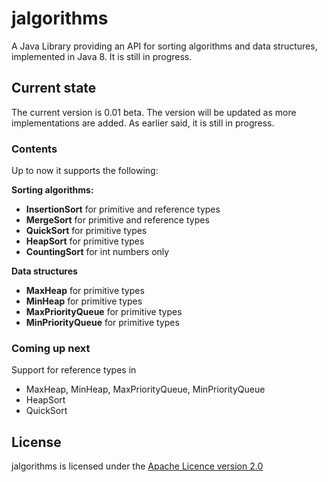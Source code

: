 # jalgorithms
A Java Library providing an API for sorting algorithms and data structures, implemented in Java 8. It is still in progress.

## Current state
The current version is 0.01 beta. The version will be updated as more implementations are added. As earlier said, it is still in progress.

### Contents
Up to now it supports the following:

<b>Sorting algorithms:</b>
<ul>
<li><b>InsertionSort</b> for primitive and reference types</li>
<li><b>MergeSort</b> for primitive and reference types</li>
<li><b>QuickSort</b> for primitive types</li>
<li><b>HeapSort</b> for primitive types</li>
<li><b>CountingSort</b> for int numbers only</li>
</ul>

<b>Data structures</b>
<ul>
<li><b>MaxHeap</b> for primitive types</li>
<li><b>MinHeap</b> for primitive types</li>
<li><b>MaxPriorityQueue</b> for primitive types</li>
<li><b>MinPriorityQueue</b> for primitive types</li>
</ul>

### Coming up next
Support for reference types in
<ul>
  <li>MaxHeap, MinHeap, MaxPriorityQueue, MinPriorityQueue</li>
  <li>HeapSort</li>
  <li>QuickSort</li>
</ul>

## License
jalgorithms is licensed under the [Apache Licence version 2.0](https://www.apache.org/licenses/LICENSE-2.0)
